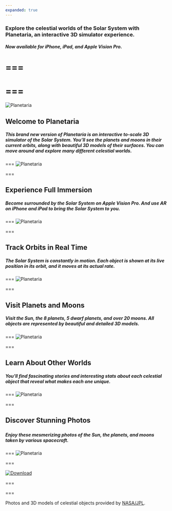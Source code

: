 ```yaml
---
expanded: true
---
```


### Explore the celestial worlds of the Solar System with Planetaria, an interactive 3D simulator experience.

##### Now available for iPhone, iPad, and Apple Vision Pro. 

===
===
===
===

![Planetaria](images/planetaria/splash.png)
## Welcome to Planetaria

##### This brand new version of Planetaria is an interactive to-scale 3D simulator of the Solar System. You’ll see the planets and moons in their current orbits, along with beautiful 3D models of their surfaces. You can move around and explore many different celestial worlds. 

===
![Planetaria](images/planetaria/preview1.png)

===
## Experience Full Immersion

##### Become surrounded by the Solar System on Apple Vision Pro. And use AR on iPhone and iPad to bring the Solar System to you.

===
![Planetaria](images/planetaria/preview2.png)

===
## Track Orbits in Real Time

##### The Solar System is constantly in motion. Each object is shown at its live position in its orbit, and it moves at its actual rate.

===
![Planetaria](images/planetaria/preview3.png)

===
## Visit Planets and Moons

##### Visit the Sun, the 8 planets, 5 dwarf planets, and over 20 moons. All objects are represented by beautiful and detailed 3D models.

===
![Planetaria](images/planetaria/preview4.png)

===
## Learn About Other Worlds

##### You'll find fascinating stories and interesting stats about each celestial object that reveal what makes each one unique.

===
![Planetaria](images/planetaria/preview5.png)

===
## Discover Stunning Photos

##### 
##### Enjoy these mesmerizing photos of the Sun, the planets, and moons taken by various spacecraft.

===
![Planetaria](images/planetaria/preview6.png)

===

[![Download](download.svg)](https://apps.apple.com/us/app/planetaria/id1546887479)

===

===

Photos and 3D models of celestial objects provided by [NASA/JPL](https://images.nasa.gov/).
